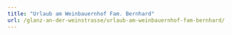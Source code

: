```yaml
---
title: "Urlaub am Weinbauernhof Fam. Bernhard"
url: /glanz-an-der-weinstrasse/urlaub-am-weinbauernhof-fam-bernhard/
---
```


